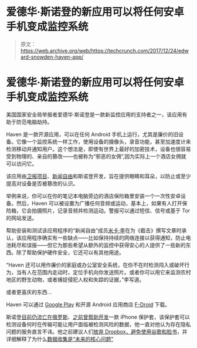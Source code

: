 # 爱德华·斯诺登的新应用可以将任何安卓手机变成监控系统 

> 原文：<https://web.archive.org/web/https://techcrunch.com/2017/12/24/edward-snowden-haven-app/>

# 爱德华·斯诺登的新应用可以将任何安卓手机变成监控系统

美国国家安全局举报者爱德华·斯诺登是一款新监控应用的支持者之一，该应用有助于防范电脑劫持。

Haven 是一款开源应用，可以在任何 Android 手机上运行，尤其是廉价的旧设备。它像一个监控系统一样工作，使用设备的摄像头，录音功能，甚至加速度计来检测移动并通知用户。这个想法是，即使有世界上最好的加密技术，设备也很容易受到物理的、亲自的篡改——也被称为“邪恶的女佣”,因为实际上一个酒店女佣就可以访问它。

该应用由[卫报项目](https://web.archive.org/web/20230208235229/https://guardianproject.info/)、[新闻自由](https://web.archive.org/web/20230208235229/https://freedom.press/)和斯诺登开发，旨在提供眼睛和耳朵，以防止或至少提高对设备是否被篡改的认识。

举例来说，你可以在你的笔记本电脑旁边的酒店保险箱里安装一个一次性安卓设备。然后，Haven 可以被设置为广播任何音频或运动，基本上，如果有人打开保险箱，它会拍摄照片，记录音频并检测运动。警报可以通过短信、信号或基于 Tor 的网站发送。

帮助安装和测试该应用程序的“新闻自由”成员[米卡·李](https://web.archive.org/web/20230208235229/https://theintercept.com/2017/12/22/snowdens-new-app-uses-your-smartphone-to-physically-guard-your-laptop/)在为《截击》撰写文章时承认，该应用程序确实有一些缺点——比如保持持续的网络连接以获得通知，防止电池耗尽和误报——但它为那些希望从额外的监控中获得安心的人提供了一些新的东西。除了帮助保护硬件安全，它还可以有其他用途。

“Haven 还可以用作廉价的家庭或办公室安全系统，在你不在时检测闯入或破坏行为，当有人在范围内走动时，定位手机向你发送照片。或者你可以用它来监测农村地区的野生动物，或者捕捉侵犯人权和失踪的证据，”李写道。

或者更喜庆的东西…

Haven 可以通过 [Google Play](https://web.archive.org/web/20230208235229/https://play.google.com/store/apps/details?id=org.havenapp.main&hl=en) 和开源 Android 应用商店 [F-Droid](https://web.archive.org/web/20230208235229/https://guardianproject.github.io/haven/#install) 下载。

斯诺登[目前仍流亡在俄罗斯](https://web.archive.org/web/20230208235229/https://techcrunch.com/2017/01/18/russia-extends-snowdens-temporary-residency-for-few-more-years/)、[之前曾帮助开发](https://web.archive.org/web/20230208235229/https://techcrunch.com/2016/07/21/snowden-on-the-case/)一款 iPhone 保护套，该保护套可以检测设备何时在传输可能让用户面临被检测风险的数据，他一直对他认为存在隐私问题的服务直言不讳。他之前建议人们[放弃 Dropbox，避免使用谷歌和脸书](https://web.archive.org/web/20230208235229/https://techcrunch.com/2014/10/11/edward-snowden-new-yorker-festival/)，并详细解释了为什么[数据收集是“未来的核心问题”](https://web.archive.org/web/20230208235229/https://techcrunch.com/2016/12/13/edward-snowden-says-the-central-problem-of-the-future-is-control-of-user-data/)